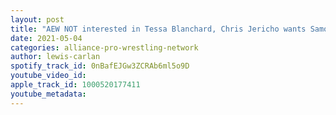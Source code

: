 ```yaml
---
layout: post
title: "AEW NOT interested in Tessa Blanchard, Chris Jericho wants Samoa Joe in AEW, Will Ospreay retains!"
date: 2021-05-04
categories: alliance-pro-wrestling-network
author: lewis-carlan
spotify_track_id: 0nBafEJGw3ZCRAb6ml5o9D
youtube_video_id: 
apple_track_id: 1000520177411
youtube_metadata: 
---
```

